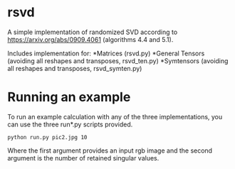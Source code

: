 # rsvd
A simple implementation of randomized SVD according to https://arxiv.org/abs/0909.4061 (algorithms 4.4 and 5.1).

Includes implementation for:
*Matrices (rsvd.py)
*General Tensors (avoiding all reshapes and transposes, rsvd_ten.py)
*Symtensors (avoiding all reshapes and transposes, rsvd_symten.py)

# Running an example
To run an example calculation with any of the three implementations, you can use the three run*.py scripts provided. 

`python run.py pic2.jpg 10`

Where the first argument provides an input rgb image and the second argument is the number of retained singular values.
